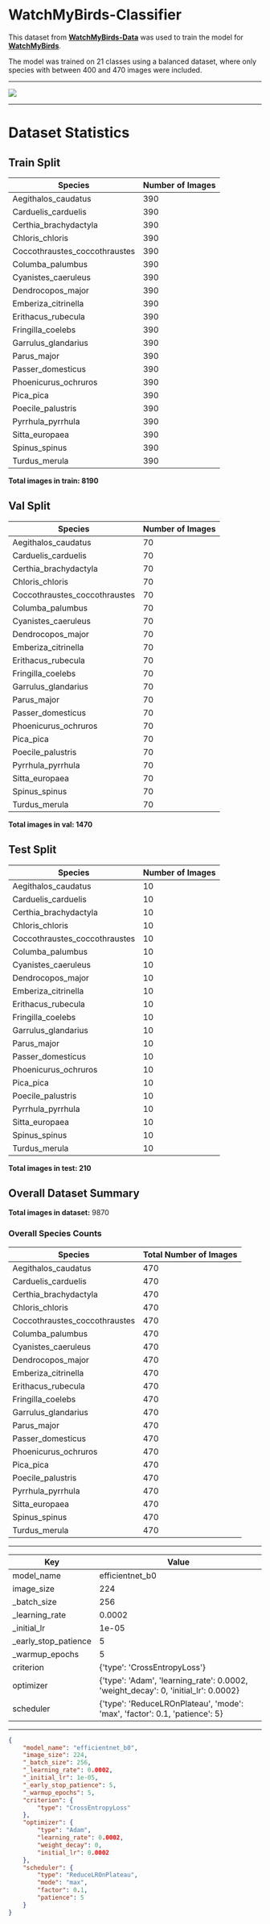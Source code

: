 ﻿# WatchMyBirds-Classifier

This dataset from [**WatchMyBirds-Data**](https://github.com/arminfabritzek/WatchMyBirds-Data)
was used to train the model for [**WatchMyBirds**](https://github.com/arminfabritzek/WatchMyBirds).


The model was trained on 21 classes using a balanced dataset, where only species with between 400 and 470 images were included.

---

![](best_model/last_confusion_matrix.png)


---



# Dataset Statistics

## Train Split
| Species | Number of Images |
|---------|------------------|
| Aegithalos_caudatus | 390 |
| Carduelis_carduelis | 390 |
| Certhia_brachydactyla | 390 |
| Chloris_chloris | 390 |
| Coccothraustes_coccothraustes | 390 |
| Columba_palumbus | 390 |
| Cyanistes_caeruleus | 390 |
| Dendrocopos_major | 390 |
| Emberiza_citrinella | 390 |
| Erithacus_rubecula | 390 |
| Fringilla_coelebs | 390 |
| Garrulus_glandarius | 390 |
| Parus_major | 390 |
| Passer_domesticus | 390 |
| Phoenicurus_ochruros | 390 |
| Pica_pica | 390 |
| Poecile_palustris | 390 |
| Pyrrhula_pyrrhula | 390 |
| Sitta_europaea | 390 |
| Spinus_spinus | 390 |
| Turdus_merula | 390 |

**Total images in train: 8190**

## Val Split
| Species | Number of Images |
|---------|------------------|
| Aegithalos_caudatus | 70 |
| Carduelis_carduelis | 70 |
| Certhia_brachydactyla | 70 |
| Chloris_chloris | 70 |
| Coccothraustes_coccothraustes | 70 |
| Columba_palumbus | 70 |
| Cyanistes_caeruleus | 70 |
| Dendrocopos_major | 70 |
| Emberiza_citrinella | 70 |
| Erithacus_rubecula | 70 |
| Fringilla_coelebs | 70 |
| Garrulus_glandarius | 70 |
| Parus_major | 70 |
| Passer_domesticus | 70 |
| Phoenicurus_ochruros | 70 |
| Pica_pica | 70 |
| Poecile_palustris | 70 |
| Pyrrhula_pyrrhula | 70 |
| Sitta_europaea | 70 |
| Spinus_spinus | 70 |
| Turdus_merula | 70 |

**Total images in val: 1470**

## Test Split
| Species | Number of Images |
|---------|------------------|
| Aegithalos_caudatus | 10 |
| Carduelis_carduelis | 10 |
| Certhia_brachydactyla | 10 |
| Chloris_chloris | 10 |
| Coccothraustes_coccothraustes | 10 |
| Columba_palumbus | 10 |
| Cyanistes_caeruleus | 10 |
| Dendrocopos_major | 10 |
| Emberiza_citrinella | 10 |
| Erithacus_rubecula | 10 |
| Fringilla_coelebs | 10 |
| Garrulus_glandarius | 10 |
| Parus_major | 10 |
| Passer_domesticus | 10 |
| Phoenicurus_ochruros | 10 |
| Pica_pica | 10 |
| Poecile_palustris | 10 |
| Pyrrhula_pyrrhula | 10 |
| Sitta_europaea | 10 |
| Spinus_spinus | 10 |
| Turdus_merula | 10 |

**Total images in test: 210**

## Overall Dataset Summary
**Total images in dataset:** 9870

### Overall Species Counts
| Species | Total Number of Images |
|---------|------------------------|
| Aegithalos_caudatus | 470 |
| Carduelis_carduelis | 470 |
| Certhia_brachydactyla | 470 |
| Chloris_chloris | 470 |
| Coccothraustes_coccothraustes | 470 |
| Columba_palumbus | 470 |
| Cyanistes_caeruleus | 470 |
| Dendrocopos_major | 470 |
| Emberiza_citrinella | 470 |
| Erithacus_rubecula | 470 |
| Fringilla_coelebs | 470 |
| Garrulus_glandarius | 470 |
| Parus_major | 470 |
| Passer_domesticus | 470 |
| Phoenicurus_ochruros | 470 |
| Pica_pica | 470 |
| Poecile_palustris | 470 |
| Pyrrhula_pyrrhula | 470 |
| Sitta_europaea | 470 |
| Spinus_spinus | 470 |
| Turdus_merula | 470 |


---

| Key | Value |
| --- | --- |
| model_name | efficientnet_b0 |
| image_size | 224 |
| _batch_size | 256 |
| _learning_rate | 0.0002 |
| _initial_lr | 1e-05 |
| _early_stop_patience | 5 |
| _warmup_epochs | 5 |
| criterion | {'type': 'CrossEntropyLoss'} |
| optimizer | {'type': 'Adam', 'learning_rate': 0.0002, 'weight_decay': 0, 'initial_lr': 0.0002} |
| scheduler | {'type': 'ReduceLROnPlateau', 'mode': 'max', 'factor': 0.1, 'patience': 5} |


---

```json
{
    "model_name": "efficientnet_b0",
    "image_size": 224,
    "_batch_size": 256,
    "_learning_rate": 0.0002,
    "_initial_lr": 1e-05,
    "_early_stop_patience": 5,
    "_warmup_epochs": 5,
    "criterion": {
        "type": "CrossEntropyLoss"
    },
    "optimizer": {
        "type": "Adam",
        "learning_rate": 0.0002,
        "weight_decay": 0,
        "initial_lr": 0.0002
    },
    "scheduler": {
        "type": "ReduceLROnPlateau",
        "mode": "max",
        "factor": 0.1,
        "patience": 5
    }
}
```